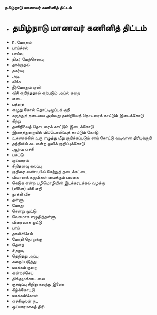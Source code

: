 **தமிழ்நாடு மாணவர் கணினித் திட்டம்**
- # தமிழ்நாடு மாணவர் கணினித் திட்டம்
- n. மோதல்
- பாய்ச்சல்
- பாய்வு
- திடீர் மேற்செலவு
- தாக்குதல்
- தகர்வு
- அடி
- வீச்சு
- நீர்மோதும் ஒலி
- வீசி எறிந்ததால் ஏற்படும் அப்ல் கறை
- எடை
- பத்தை
- எழுது கோல் தொட்டிழுப்புக் குறி
- கருத்துத் தடையை அல்லது தனிநிலைத் தொடரைக் காட்டும் இடைக்கோடு
- கீற்று
- தனிநிலைத் தொடரைக் காட்டும் இடைக்கோடு
- இசைத்துறையில் விட்டொலிப்புக் காட்டும் கோடு
- உகணக்கில் உரு எழுத்து மீது குறிக்கப்படும் சாய் கோட்டு வடிவான திரிபுக்குறி
- தந்தியில் கட என்ற ஒலிக் குறிப்புக்கோடு
- ஆர்வ எச்சி
- பகட்டு
- ஒய்யாரம்
- சிறிதளவு கலப்பு
- குதிரை வண்டியில் சேற்றுத் தடைக்கட்டை
- விமானக் கருவிகள் வைக்கும் பலகை
- கெடுக என்ற பழிமொழியின் இடக்கரடக்கல் வழக்கு
- (வினை) வீசி எறி
- தூக்கி வீசு
- தள்ளு
- மோது
- சென்று முட்டு
- வேகமாக எழுதித்தள்ளு
- விரைவாக ஓட்டு
- பாய்
- தாவிச்செல்
- மோதி நொறுக்கு
- தௌத
- சிதறடி
- தெறித்து அப்பு
- கறைப்படுத்து
- ஊக்கம் குறை
- ஏன்றச்செய்
- திக்குமுக்காட வை
- குக்ஷ்ப்பு சிறிது கலந்து இணை
- கீழ்க்கோடிடு
- ஊக்கம்கொள்
- எச்சியுல்ன் நட
- ஒய்யாரமாகத் திரி.

